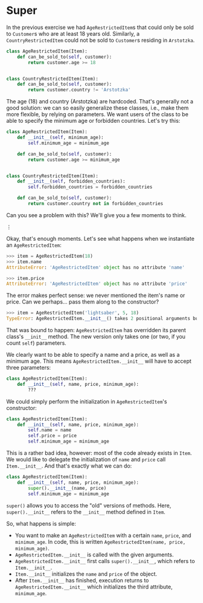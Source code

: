 # Super

In the previous exercise we had `AgeRestrictedItem`s that could only be sold to `Customer`s who are at least 18 years old.
Similarly, a `CountryRestrictedItem` could not be sold to `Customer`s residing in `Arstotzka`.

```python
class AgeRestrictedItem(Item):
    def can_be_sold_to(self, customer):
        return customer.age >= 18


class CountryRestrictedItem(Item):
    def can_be_sold_to(self, customer):
        return customer.country != 'Arstotzka'
```

The age (18) and country (Arstotzka) are hardcoded.
That's generally not a good solution: we can so easily generalize these classes, i.e., make them more flexible, by relying on parameters.
We want users of the class to be able to specify the minimum age or forbidden countries.
Let's try this:

```python
class AgeRestrictedItem(Item):
    def __init__(self, minimum_age):
        self.minimum_age = minimum_age

    def can_be_sold_to(self, customer):
        return customer.age >= minimum_age


class CountryRestrictedItem(Item):
    def __init__(self, forbidden_countries):
        self.forbidden_countries = forbidden_countries

    def can_be_sold_to(self, customer):
        return customer.country not in forbidden_countries
```

Can you see a problem with this?
We'll give you a few moments to think.

&vellip;

Okay, that's enough moments.
Let's see what happens when we instantiate an `AgeRestrictedItem`:

```python
>>> item = AgeRestrictedItem(18)
>>> item.name
AttributeError: 'AgeRestrictedItem' object has no attribute 'name'

>>> item.price
AttributeError: 'AgeRestrictedItem' object has no attribute 'price'
```

The error makes perfect sense: we never mentioned the item's name or price.
Can we perhaps... pass them along to the constructor?

```python
>>> item = AgeRestrictedItem('lightsaber', 5, 18)
TypeError: AgeRestrictedItem.__init__() takes 2 positional arguments but 4 were given
```

That was bound to happen: `AgeRestrictedItem` has overridden its parent class's `__init__` method.
The new version only takes one (or two, if you count `self`) parameters.

We clearly want to be able to specify a name and a price, as well as a minimum age.
This means `AgeRestrictedItem.__init__` will have to accept three parameters:

```python
class AgeRestrictedItem(Item):
    def __init__(self, name, price, minimum_age):
        ???
```

We could simply perform the initialization in `AgeRestrictedItem`'s constructor:

```python
class AgeRestrictedItem(Item):
    def __init__(self, name, price, minimum_age):
        self.name = name
        self.price = price
        self.minimum_age = minimum_age
```

This is a rather bad idea, however: most of the code already exists in `Item`.
We would like to delegate the initialization of `name` and `price` call `Item.__init__`.
And that's exactly what we can do:

```python
class AgeRestrictedItem(Item):
    def __init__(self, name, price, minimum_age):
        super().__init__(name, price)
        self.minimum_age = minimum_age
```

`super()` allows you to access the "old" versions of methods.
Here, `super().__init__` refers to the `__init__` method defined in `Item`.

So, what happens is simple:

* You want to make an `AgeRestrictedItem` with a certain `name`, `price`, and `minimum_age`.
  In code, this is written `AgeRestrictedItem(name, price, minimum_age)`.
* `AgeRestrictedItem.__init__` is called with the given arguments.
* `AgeRestrictedItem.__init__` first calls `super().__init__`, which refers to `Item.__init__`.
* `Item.__init__` initializes the `name` and `price` of the object.
* After `Item.__init__` has finished, execution returns to `AgeRestrictedItem.__init__` which initializes the third attribute, `minimum_age`.
